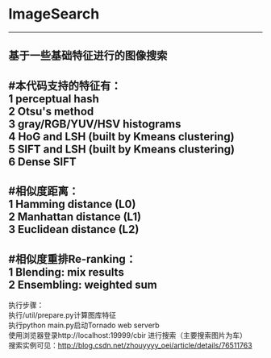 # ImageSearch
---------------------------
基于一些基础特征进行的图像搜索<br>
---------------------------
#本代码支持的特征有：<br>
1 perceptual hash<br>
2 Otsu's method<br>
3 gray/RGB/YUV/HSV histograms<br>
4 HoG and LSH (built by Kmeans clustering)<br>
5 SIFT and LSH (built by Kmeans clustering)<br>
6 Dense SIFT<br>
---------------------------
#相似度距离：<br>
1 Hamming distance (L0)<br>
2 Manhattan distance (L1)<br>
3 Euclidean distance (L2)<br>
---------------------------
#相似度重排Re-ranking：<br>
1 Blending: mix results<br>
2 Ensembling: weighted sum<br>
---------------------------
执行步骤：<br>
执行/util/prepare.py计算图库特征<br>
执行python main.py启动Tornado web serverb<br>
使用浏览器登录http://localhost:19999/cbir 进行搜索（主要搜索图片为车）<br>
搜索实例可见：http://blog.csdn.net/zhouyyyy_oei/article/details/76511763

